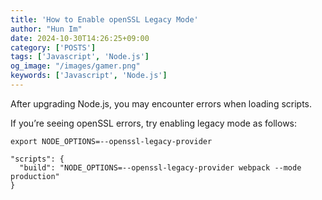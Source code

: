 ```yaml
---
title: 'How to Enable openSSL Legacy Mode'
author: "Hun Im"
date: 2024-10-30T14:26:25+09:00
category: ['POSTS']
tags: ['Javascript', 'Node.js']
og_image: "/images/gamer.png" 
keywords: ['Javascript', 'Node.js']
---
```


After upgrading Node.js, you may encounter errors when loading scripts.

If you’re seeing openSSL errors, try enabling legacy mode as follows:

```
export NODE_OPTIONS=--openssl-legacy-provider

"scripts": {
  "build": "NODE_OPTIONS=--openssl-legacy-provider webpack --mode production"
}
```
